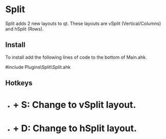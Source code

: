 Split
=====

Split adds 2 new layouts to qt. These layouts are vSplit (Vertical/Columns) and
hSplit (Rows).



Install
-------

To install add the following lines of code to the bottom of Main.ahk.

#include Plugins\\Split\\Split.ahk



Hotkeys
-------

-   # + S: Change to vSplit layout.

-   # + D: Change to hSplit layout.
